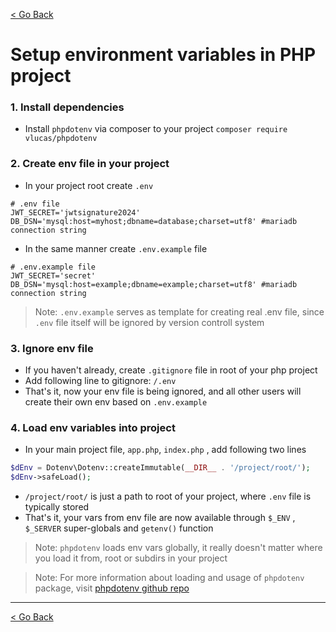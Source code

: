 [< Go Back](../README.md)

# Setup environment variables in PHP project


### 1. Install dependencies
- Install `phpdotenv` via composer to your project `composer require vlucas/phpdotenv`

### 2. Create env file in your project
- In your project root create `.env`

```dotenv
# .env file
JWT_SECRET='jwtsignature2024'
DB_DSN='mysql:host=myhost;dbname=database;charset=utf8' #mariadb connection string
```

- In the same manner create `.env.example` file

```dotenv
# .env.example file 
JWT_SECRET='secret'
DB_DSN='mysql:host=example;dbname=example;charset=utf8' #mariadb connection string
```

> Note: `.env.example` serves as template for creating real .env file, since `.env` file itself will be ignored by version controll system

### 3. Ignore env file
- If you haven't already, create `.gitignore` file in root of your php project
- Add following line to gitignore: `/.env`
- That's it, now your env file is being ignored, and all other users will create their own env based on `.env.example`

### 4. Load env variables into project
- In your main project file, `app.php`, `index.php` , add following two lines
```php
$dEnv = Dotenv\Dotenv::createImmutable(__DIR__ . '/project/root/');
$dEnv->safeLoad();
```
- `/project/root/` is just a path to root of your project, where `.env` file is typically stored
- That's it, your vars from env file are now available through `$_ENV` , `$_SERVER` super-globals and `getenv()` function

> Note: `phpdotenv` loads env vars globally, it really doesn't matter where you load it from, root or subdirs in your project

> Note: For more information about loading and usage of `phpdotenv` package, visit [phpdotenv github repo](https://github.com/vlucas/phpdotenv)

<hr>

[< Go Back](../README.md)